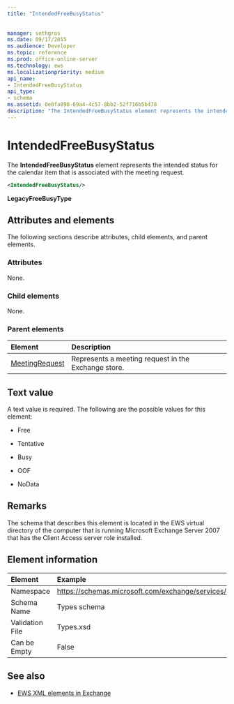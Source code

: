 ```yaml
---
title: "IntendedFreeBusyStatus"
 
 
manager: sethgros
ms.date: 09/17/2015
ms.audience: Developer
ms.topic: reference
ms.prod: office-online-server
ms.technology: ews
ms.localizationpriority: medium
api_name:
- IntendedFreeBusyStatus
api_type:
- schema
ms.assetid: 0e0fa898-69a4-4c57-8bb2-52f716b5b478
description: "The IntendedFreeBusyStatus element represents the intended status for the calendar item that is associated with the meeting request."
---
```


# IntendedFreeBusyStatus

The **IntendedFreeBusyStatus** element represents the intended status for the calendar item that is associated with the meeting request. 
  
```xml
<IntendedFreeBusyStatus/>
```

 **LegacyFreeBusyType**
## Attributes and elements

The following sections describe attributes, child elements, and parent elements.
  
### Attributes

None.
  
### Child elements

None.
  
### Parent elements

|**Element**|**Description**|
|:-----|:-----|
|[MeetingRequest](meetingrequest.md) <br/> |Represents a meeting request in the Exchange store.  <br/> |
   
## Text value

A text value is required. The following are the possible values for this element:
  
- Free
    
- Tentative
    
- Busy
    
- OOF
    
- NoData
    
## Remarks

The schema that describes this element is located in the EWS virtual directory of the computer that is running Microsoft Exchange Server 2007 that has the Client Access server role installed.
  
## Element information

| Element | Example |
|:-----|:-----|
|Namespace  <br/> |https://schemas.microsoft.com/exchange/services/2006/types  <br/> |
|Schema Name  <br/> |Types schema  <br/> |
|Validation File  <br/> |Types.xsd  <br/> |
|Can be Empty  <br/> |False  <br/> |
   
## See also



- [EWS XML elements in Exchange](ews-xml-elements-in-exchange.md)

